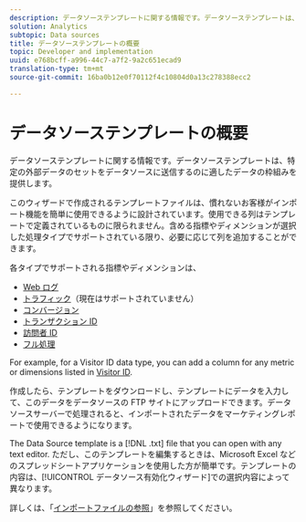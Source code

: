 ```yaml
---
description: データソーステンプレートに関する情報です。データソーステンプレートは、特定の外部データのセットをデータソースに送信するのに適したデータの枠組みを提供します。
solution: Analytics
subtopic: Data sources
title: データソーステンプレートの概要
topic: Developer and implementation
uuid: e768bcff-a996-44c7-a7f2-9a2c651ecad9
translation-type: tm+mt
source-git-commit: 16ba0b12e0f70112f4c10804d0a13c278388ecc2

---
```



# データソーステンプレートの概要

データソーステンプレートに関する情報です。データソーステンプレートは、特定の外部データのセットをデータソースに送信するのに適したデータの枠組みを提供します。

このウィザードで作成されるテンプレートファイルは、慣れないお客様がインポート機能を簡単に使用できるように設計されています。使用できる列はテンプレートで定義されているものに限られません。含める指標やディメンションが選択した処理タイプでサポートされている限り、必要に応じて列を追加することができます。

各タイプでサポートされる指標やディメンションは、

* [Web ログ](/help/import/c-data-sources/c-datasrc-types/datasrc-web-log.md)
* [トラフィック](/help/import/c-data-sources/c-datasrc-types/datasrc-traffic.md)（現在はサポートされていません）
* [コンバージョン](/help/import/c-data-sources/c-datasrc-types/datasrc-conversion.md)
* [トランザクション ID](/help/import/c-data-sources/c-datasrc-types/datasrc-transactionid.md)
* [訪問者 ID](/help/import/c-data-sources/c-datasrc-types/datasrc-visitorid.md)
* [フル処理](/help/import/c-data-sources/c-datasrc-types/datasrc-full-processing.md)

For example, for a Visitor ID data type, you can add a column for any metric or dimensions listed in [Visitor ID](/help/import/c-data-sources/c-datasrc-types/datasrc-visitorid.md).

作成したら、テンプレートをダウンロードし、テンプレートにデータを入力して、このデータをデータソースの FTP サイトにアップロードできます。データソースサーバーで処理されると、インポートされたデータをマーケティングレポートで使用できるようになります。

The Data Source template is a [!DNL .txt] file that you can open with any text editor. ただし、このテンプレートを編集するときは、Microsoft Excel などのスプレッドシートアプリケーションを使用した方が簡単です。テンプレートの内容は、[!UICONTROL データソース有効化ウィザード]での選択内容によって異なります。

詳しくは、「[インポートファイルの参照](/help/import/c-data-sources/datasrc-template/datasrc-import-file-reference.md)」を参照してください。
